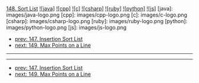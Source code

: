 [148. Sort List](https://leetcode.com/problems/sort-list/)
[![java]](https://github.com/leetcode-study-group/leetcode-java-solutions/blob/master/148-sort-list.md)
[![cpp]](https://github.com/leetcode-study-group/leetcode-cpp-solutions/blob/master/148-sort-list.md)
[![c]](https://github.com/leetcode-study-group/leetcode-c-solutions/blob/master/148-sort-list.md)
[![csharp]](https://github.com/leetcode-study-group/leetcode-csharp-solutions/blob/master/148-sort-list.md)
[![ruby]](https://github.com/leetcode-study-group/leetcode-ruby-solutions/blob/master/148-sort-list.md)
[![python]](https://github.com/leetcode-study-group/leetcode-python-solutions/blob/master/148-sort-list.md)
[![js]](https://github.com/leetcode-study-group/leetcode-js-solutions/blob/master/148-sort-list.md)
[java]: images/java-logo.png
[cpp]: images/cpp-logo.png
[c]: images/c-logo.png
[csharp]: images/csharp-logo.png
[ruby]: images/ruby-logo.png
[python]: images/python-logo.png
[js]: images/js-logo.png

- [prev: 147. Insertion Sort List](147-insertion-sort-list.md)
- [next: 149. Max Points on a Line](149-max-points-on-a-line.md)

---


---

- [prev: 147. Insertion Sort List](147-insertion-sort-list.md)
- [next: 149. Max Points on a Line](149-max-points-on-a-line.md)
